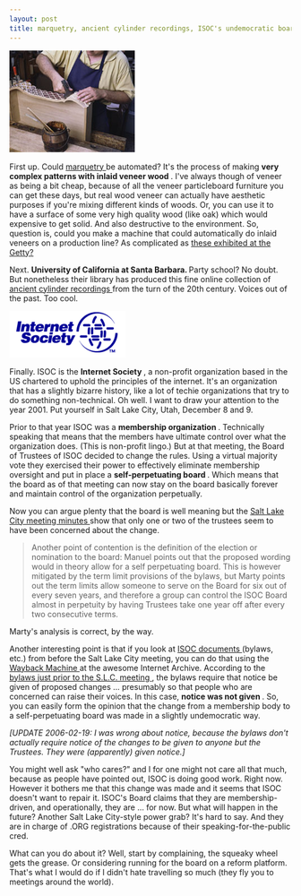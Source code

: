 ```yaml
---
layout: post
title: marquetry, ancient cylinder recordings, ISOC's undemocratic board 
---
```

<div class="floating_right"><img src="/weblog/images/2006/marquetry.jpg" /></div><p>First up. Could <a href="http://en.wikipedia.org/wiki/Marquetry">marquetry </a>be automated? It's the process of making <strong>very complex patterns with inlaid veneer wood </strong>. I've always though of veneer as being a bit cheap, because of all the veneer particleboard furniture you can get these days, but real wood veneer can actually have aesthetic purposes if you're mixing different kinds of woods. Or, you can use it to have a surface of some very high quality wood (like oak) which would expensive to get solid. And also destructive to the environment. So, question is, could you make a machine that could automatically do inlaid veneers on a production line? As complicated as <a href="http://getty.edu/art/exhibitions/making_furniture/">these exhibited at the Getty? </a></p><p>Next. <strong>University of California at Santa Barbara. </strong>Party school? No doubt. But nonetheless their library has produced this fine online collection of <a href="http://cylinders.library.ucsb.edu/">ancient cylinder recordings </a>from the turn of the 20th century. Voices out of the past. Too cool. </p><div class="floating_right"><img src="/weblog/images/2006/isoc.gif" alt="isoc" /></div><p>Finally. ISOC is the <strong>Internet Society </strong>, a non-profit organization based in the US chartered to uphold the principles of the internet. It's an organization that has a slightly bizarre history, like a lot of techie organizations that try to do something non-technical. Oh well. I want to draw your attention to the year 2001. Put yourself in Salt Lake City, Utah, December 8 and 9. </p><p>Prior to that year ISOC was a <strong>membership organization </strong>. Technically speaking that means that the members have ultimate control over what the organization does. (This is non-profit lingo.) But at that meeting, the Board of Trustees of ISOC decided to change the rules. Using a virtual majority vote they exercised their power to effectively eliminate membership oversight and put in place a <strong>self-perpetuating board </strong>. Which means that the board as of that meeting can now stay on the board basically forever and maintain control of the organization perpetually. </p><p>Now you can argue plenty that the board is well meaning but the <a href="http://www.isoc.org/isoc/general/trustees/mtg25.shtml">Salt Lake City meeting minutes </a>show that only one or two of the trustees seem to have been concerned about the change. </p><blockquote><p>Another point of contention is the definition of the election or nomination to the board: Manuel points out that the proposed wording would in theory allow for a self perpetuating board. This is however mitigated by the term limit provisions of the bylaws, but Marty points out the term limits allow someone to serve on the Board for six out of every seven years, and therefore a group can control the ISOC Board almost in perpetuity by having Trustees take one year off after every two consecutive terms. </p></blockquote><p>Marty's analysis is correct, by the way. </p><p>Another interesting point is that if you look at <a href="http://www.isoc.org/isoc/general/trustees/documents.shtml">ISOC documents </a>(bylaws, etc.) from before the Salt Lake City meeting, you can do that using the <a href="http://web.archive.org/web/*/http://www.isoc.org/isoc/general/trustees/documents.shtml">Wayback Machine </a>at the awesome Internet Archive. According to the <a href="http://web.archive.org/web/20011114132814/www.isoc.org/isoc/general/trustees/bylaws.shtml">bylaws just prior to the S.L.C. meeting </a>, the bylaws require that notice be given of proposed changes ... presumably so that people who are concerned can raise their voices. In this case, <strong>notice was not given </strong>. So, you can easily form the opinion that the change from a membership body to a self-perpetuating board was made in a slightly undemocratic way. </p><p><em>[UPDATE 2006-02-19: I was wrong about notice, because the bylaws don't actually require notice of the changes to be given to anyone but the Trustees. They were (apparently) given notice.] </em></p><p>You might well ask "who cares?" and I for one might not care all that much, because as people have pointed out, ISOC is doing good work. Right now. However it bothers me that this change was made and it seems that ISOC doesn't want to repair it. ISOC's Board claims that they are membership-driven, and operationally, they are ... for now. But what will happen in the future? Another Salt Lake City-style power grab? It's hard to say. And they are in charge of .ORG registrations because of their speaking-for-the-public cred. </p><p>What can you do about it? Well, start by complaining, the squeaky wheel gets the grease. Or considering running for the board on a reform platform. That's what I would do if I didn't hate travelling so much (they fly you to meetings around the world). </p>

